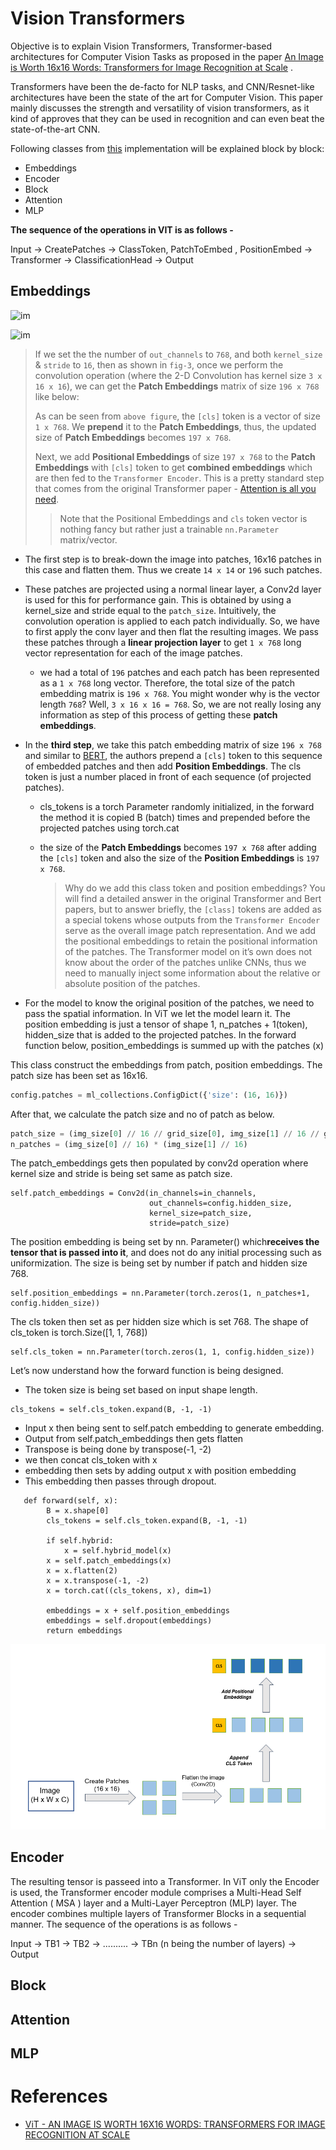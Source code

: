 # Vision Transformers

Objective is to explain Vision Transformers, Transformer-based architectures for Computer Vision Tasks as proposed in the paper [An Image is Worth 16x16 Words: Transformers for Image Recognition at Scale](https://arxiv.org/abs/2010.11929) .

Transformers have been the de-facto for NLP tasks, and CNN/Resnet-like architectures have been the state of the art for Computer Vision. This paper mainly discusses the strength and versatility of vision transformers, as it kind of approves that they can be used in recognition and can even beat the state-of-the-art CNN.

Following classes from [this](https://github.com/jeonsworld/ViT-pytorch/blob/main/models/modeling.py) implementation will be explained block by block:

- Embeddings
- Encoder
- Block
- Attention
- MLP

**The sequence of the operations in VIT is as follows -**

Input -> CreatePatches -> ClassToken, PatchToEmbed , PositionEmbed -> Transformer -> ClassificationHead -> Output

## Embeddings

![im](https://amaarora.github.io/images/vit-02.png)

![im](https://amaarora.github.io/images/vit-03.png)

> If we set the the number of `out_channels` to `768`, and both `kernel_size` & `stride` to `16`, then as shown in `fig-3`, once we perform the convolution operation (where the 2-D Convolution has kernel size `3 x 16 x 16`), we can get the **Patch Embeddings** matrix of size `196 x 768` like below:
>
> As can be seen from `above figure`, the `[cls]` token is a vector of size `1 x 768`. We **prepend** it to the **Patch Embeddings**, thus, the updated size of **Patch Embeddings** becomes `197 x 768`.
>
> Next, we add **Positional Embeddings** of size `197 x 768` to the **Patch Embeddings** with `[cls]` token to get **combined embeddings** which are then fed to the `Transformer Encoder`. This is a pretty standard step that comes from the original Transformer paper - [Attention is all you need](https://arxiv.org/abs/1706.03762).
>
> > Note that the Positional Embeddings and `cls` token vector is nothing fancy but rather just a trainable `nn.Parameter` matrix/vector.

- The first step is to break-down the image into patches, 16x16 patches in this case and flatten them. Thus we create `14 x 14` or `196` such patches.

- These patches are projected using a normal linear layer, a Conv2d layer is used for this for performance gain. This is obtained by using a kernel_size and stride equal to the `patch_size`. Intuitively, the convolution operation is applied to each patch individually. So, we have to first apply the conv layer and then flat the resulting images. We pass these patches through a **linear projection layer** to get `1 x 768` long vector representation for each of the image patches. 

  - we had a total of `196` patches and each patch has been represented as a `1 x 768` long vector. Therefore, the total size of the patch embedding matrix is `196 x 768`. You might wonder why is the vector length `768`? Well, `3 x 16 x 16 = 768`. So, we are not really losing any information as step of this process of getting these **patch embeddings**.

- In the **third step**, we take this patch embedding matrix of size `196 x 768` and similar to [BERT](https://arxiv.org/abs/1810.04805), the authors prepend a `[cls]` token to this sequence of embedded patches and then add **Position Embeddings**. The cls token is just a number placed in front of each sequence (of projected patches). 

  - cls_tokens is a torch Parameter randomly initialized, in the forward the method it is copied B (batch) times and prepended before the projected patches using torch.cat

  - the size of the **Patch Embeddings** becomes `197 x 768` after adding the `[cls]` token and also the size of the **Position Embeddings** is `197 x 768`.

    > Why do we add this class token and position embeddings? You will find a 
    > detailed answer in the original Transformer and Bert papers, but to 
    > answer briefly, the `[class]` tokens are added as a special tokens whose outputs from the `Transformer Encoder`
    > serve as the overall image patch representation. And we add the 
    > positional embeddings to retain the positional information of the 
    > patches. The Transformer model on it’s own does not know about the order
    > of the patches unlike CNNs, thus we need to manually inject some 
    > information about the relative or absolute position of the patches.

- For the model to know the original position of the patches, we need to pass the spatial information. In ViT we let the model learn it. The position embedding is just a tensor of shape 1, n_patches + 1(token), hidden_size that is added to the projected patches. In the forward function below, position_embeddings is summed up with the patches (x)

This class construct the embeddings from patch, position embeddings. The patch size has been set as 16x16.

```python
config.patches = ml_collections.ConfigDict({'size': (16, 16)})
```

After that, we calculate the patch size and no of patch as below.

```python
patch_size = (img_size[0] // 16 // grid_size[0], img_size[1] // 16 // grid_size[1])
n_patches = (img_size[0] // 16) * (img_size[1] // 16)
```

The patch_embeddings gets then populated by conv2d operation where kernel size and stride is being set same as patch size.

```
self.patch_embeddings = Conv2d(in_channels=in_channels,
                               out_channels=config.hidden_size,
                               kernel_size=patch_size,
                               stride=patch_size)
```

The position embedding is being set by nn. Parameter()  which**receives the tensor that is passed into it**, and does not do any initial processing such as uniformization. The size is being set by number if patch and hidden size 768.

```
self.position_embeddings = nn.Parameter(torch.zeros(1, n_patches+1, config.hidden_size))
```

The cls token then set as per hidden size which is set 768. The shape of cls_token is torch.Size([1, 1, 768])

```
self.cls_token = nn.Parameter(torch.zeros(1, 1, config.hidden_size))
```

Let’s now understand how the forward function is being designed.

- The token size is being set based on input shape length.

```
cls_tokens = self.cls_token.expand(B, -1, -1)
```

- Input x then being sent to self.patch embedding to generate embedding.
- Output from self.patch_embeddings then gets flatten
- Transpose is being done by transpose(-1, -2)
- we then concat cls_token with x
- embedding then sets by adding output x with position embedding
- This embedding then passes through dropout.

```
   def forward(self, x):
        B = x.shape[0]
        cls_tokens = self.cls_token.expand(B, -1, -1)

        if self.hybrid:
            x = self.hybrid_model(x)
        x = self.patch_embeddings(x)
        x = x.flatten(2)
        x = x.transpose(-1, -2)
        x = torch.cat((cls_tokens, x), dim=1)

        embeddings = x + self.position_embeddings
        embeddings = self.dropout(embeddings)
        return embeddings
```

![im](https://github.com/amitkml/Transformer-DeepLearning/blob/main/images/VIT-Embedding.png?raw=true)



## Encoder

The resulting tensor is passeed into a Transformer. In ViT only the Encoder is used, the Transformer encoder module comprises a Multi-Head Self Attention ( MSA ) layer and a Multi-Layer Perceptron (MLP) layer. The encoder combines multiple layers of Transformer Blocks in a sequential manner. The sequence of the operations is as follows -

Input -> TB1 -> TB2 -> .......... -> TBn (n being the number of layers) -> Output

## Block

## Attention

## MLP

# References

- [ViT - AN IMAGE IS WORTH 16X16 WORDS: TRANSFORMERS FOR IMAGE RECOGNITION AT SCALE](https://amaarora.github.io/2021/01/18/ViT.html)